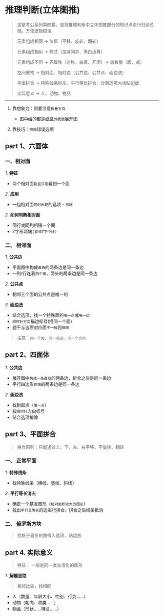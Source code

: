 # 推理判断(立体图推)

>这是考公系列第四篇，是将推理判断中立体图推部分的知识点进行归纳总结，方便逻辑梳理

> 元素组成相同 -> 位置（平移、旋转、翻转）
>
> 元素组成相似 -> 样式（加减同异、黑白运算）
>
> 元素组成不同 -> 先属性（对称、曲直、开闭）-> 后数量（面、点）
>
> 空间重构 -> 相对面、相对边（公共边、公共点、画边法）
>
> 平面拼合 -> 特殊线条秒杀、平行等长拼合、分割选项大块贴边放
>
> 实际意义 -> 人、动物、物品

***

  1. 靠想象力：则要注意`折叠方向`
      * 图中给的都是纸盒`外表面`展开图
    
  2. 靠技巧：`排除`错误选项

## part 1、六面体


### 一、相对面

*1.*  **特征**

  * 两个相对面`能且只能`看到一个面

*2.*  **应用**

  * 一组相对面`同时出现`的选项 - `排除`

*2.*  **如何判断相对面**

  * 同行或同列相隔一个面
  * Z字形两端`(紧邻Z字中线)`


### 二、 相邻面

*1.*  **公共边**

  * 平面图中构成`直角`的两条边是同一条边
  * 一列/行连着`四个面`，两头的两条边是同一条边

*2.*  **公共点**

  * 相邻三个面的公共点是唯一的

*3.*  **画边法**

  * 结合选项，找一个特殊面的`唯一点`或`唯一边`
  * `顺时针方向`描边标号(描同一个面)
  * 题干与选项对应面`不一致`则`排除`

> 注意：`同一个面`、`同一条边`、`同一个方向`


## part 2、四面体

*1.*  **公共边**

  * 展开图中`构成一条直线`的两条边，折合之后是同一条边
  * 平行四边形`两端`的两条边是同一条边

*2.*  **画边法**
  
  * 找到起点（`唯一点`）
  * 按`顺时针`方向标号
  * 结合选项排除

## part 3、平面拼合

> 拼合原则：只能通过上、下、左、右平移，不旋转、翻转

### 一、 正常平面

*1.*  **特殊线条**
  
  * 找特殊线条（横线、竖线、斜线）

*2.*  **平行等长消去**
  
  * 确定一个基准图形（`相对面积较大的图形`）
  * 找出`平行且等长`的边进行拼合。拼合之后线条抵消

### 二、 俄罗斯方块

> 找格子最多的图带入选项，贴边放

## part 4. 实际意义

>特征： 一般是同一类生活化的图形

*1.*  **解题思路**
  
> 相邻比较，找相同

  * 人（数量、年龄大小、性别、行为……）
  * 动物（朝向、种类……）
  * 物品（形状……特征……）

